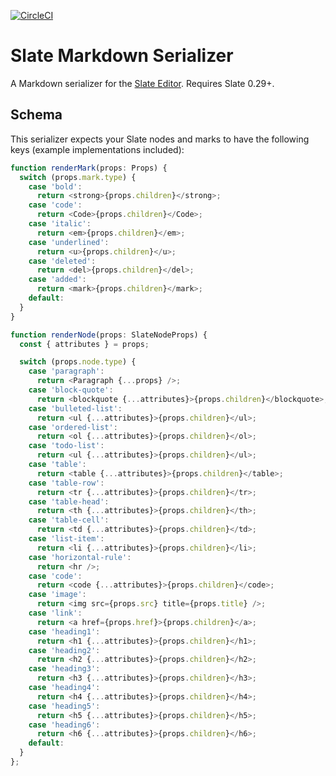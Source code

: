 [![CircleCI](https://circleci.com/gh/tommoor/slate-md-serializer.svg?style=svg)](https://circleci.com/gh/tommoor/slate-md-serializer)

# Slate Markdown Serializer

A Markdown serializer for the [Slate Editor](http://slatejs.org). Requires Slate 0.29+.


## Schema

This serializer expects your Slate nodes and marks to have the following keys (example implementations included):

```javascript
function renderMark(props: Props) {
  switch (props.mark.type) {
    case 'bold':
      return <strong>{props.children}</strong>;
    case 'code':
      return <Code>{props.children}</Code>;
    case 'italic':
      return <em>{props.children}</em>;
    case 'underlined':
      return <u>{props.children}</u>;
    case 'deleted':
      return <del>{props.children}</del>;
    case 'added':
      return <mark>{props.children}</mark>;
    default:
  }
}
```

```javascript
function renderNode(props: SlateNodeProps) {
  const { attributes } = props;

  switch (props.node.type) {
    case 'paragraph':
      return <Paragraph {...props} />;
    case 'block-quote':
      return <blockquote {...attributes}>{props.children}</blockquote>;
    case 'bulleted-list':
      return <ul {...attributes}>{props.children}</ul>;
    case 'ordered-list':
      return <ol {...attributes}>{props.children}</ol>;
    case 'todo-list':
      return <ul {...attributes}>{props.children}</ul>;
    case 'table':
      return <table {...attributes}>{props.children}</table>;
    case 'table-row':
      return <tr {...attributes}>{props.children}</tr>;
    case 'table-head':
      return <th {...attributes}>{props.children}</th>;
    case 'table-cell':
      return <td {...attributes}>{props.children}</td>;
    case 'list-item':
      return <li {...attributes}>{props.children}</li>;
    case 'horizontal-rule':
      return <hr />;
    case 'code':
      return <code {...attributes}>{props.children}</code>;
    case 'image':
      return <img src={props.src} title={props.title} />;
    case 'link':
      return <a href={props.href}>{props.children}</a>;
    case 'heading1':
      return <h1 {...attributes}>{props.children}</h1>;
    case 'heading2':
      return <h2 {...attributes}>{props.children}</h2>;
    case 'heading3':
      return <h3 {...attributes}>{props.children}</h3>;
    case 'heading4':
      return <h4 {...attributes}>{props.children}</h4>;
    case 'heading5':
      return <h5 {...attributes}>{props.children}</h5>;
    case 'heading6':
      return <h6 {...attributes}>{props.children}</h6>;
    default:
  }
};
```
